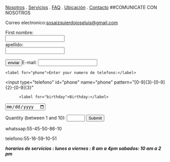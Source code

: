 [Nosotros](./nosotros.md) . [Servicios](./servicios.md) . [FAQ](FAQ.md) . [Ubicación](ubicacion.md) . [Contacto](./contacto.md)
##COMUNICATE CON NOSOTROS 

Correo electronico:sosaizquierdojoseluis@gmail.com

<form action="https://formspree.io/f/myyopqnp" method="post">
  <label for="fname">First nombre:</label><br>
  <input type="text" id="fname" name="nombre"><br>
  <label for="lname">apellido:</label><br>
  <input type="text" id="lname" name="apellido"><br><br>
  <input type="submit" value="enviar"


E-mail: <input type="text" name="sosaizquierdojoseluis@gmail.com"><br>
  
    <label for="phone">Enter your numero de telefono:</label>
  <input type="telefono" id="phone" name="phone" pattern="[0-9]{3}-[0-9]{2}-[0-9]{3}"
         
         
          <label for="birthday">Birthday:</label>
  <input type="date" id="dia" name="mes">
  
   <label for="calificacion">Quantity (between 1 and 10):</label>
  <input type="number" id="quantity" name="quantity" min="1" max="10">
<input type="submit">
  
</form>



whatssap:55-45-50-86-10

telefono:55-16-59-10-51

___horarios de servicios : lunes a viernes : 8 am a 4pm sabados: 10 am a 2 pm___
